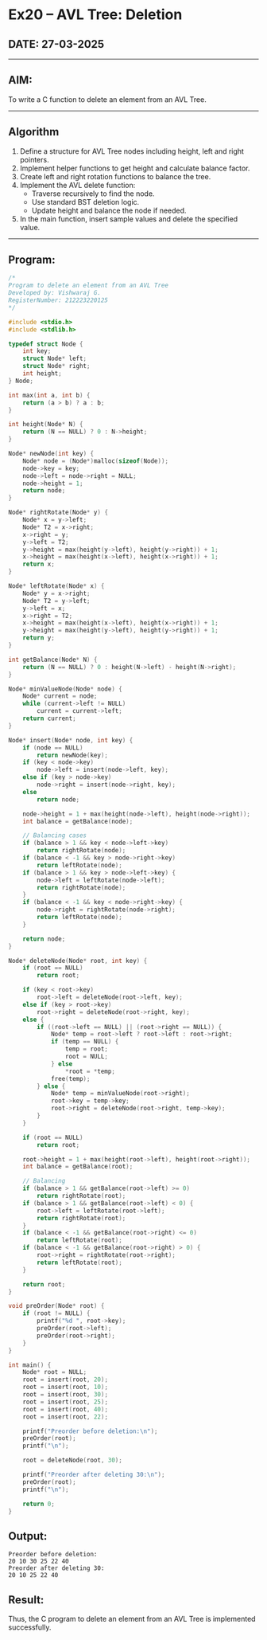 # Ex20 – AVL Tree: Deletion

## DATE: 27-03-2025

---

## AIM:
To write a C function to delete an element from an AVL Tree.

---

## Algorithm

1. Define a structure for AVL Tree nodes including height, left and right pointers.
2. Implement helper functions to get height and calculate balance factor.
3. Create left and right rotation functions to balance the tree.
4. Implement the AVL delete function:
   - Traverse recursively to find the node.
   - Use standard BST deletion logic.
   - Update height and balance the node if needed.
5. In the main function, insert sample values and delete the specified value.

---

## Program:

```c
/*
Program to delete an element from an AVL Tree
Developed by: Vishwaraj G.
RegisterNumber: 212223220125
*/

#include <stdio.h>
#include <stdlib.h>

typedef struct Node {
    int key;
    struct Node* left;
    struct Node* right;
    int height;
} Node;

int max(int a, int b) {
    return (a > b) ? a : b;
}

int height(Node* N) {
    return (N == NULL) ? 0 : N->height;
}

Node* newNode(int key) {
    Node* node = (Node*)malloc(sizeof(Node));
    node->key = key;
    node->left = node->right = NULL;
    node->height = 1;
    return node;
}

Node* rightRotate(Node* y) {
    Node* x = y->left;
    Node* T2 = x->right;
    x->right = y;
    y->left = T2;
    y->height = max(height(y->left), height(y->right)) + 1;
    x->height = max(height(x->left), height(x->right)) + 1;
    return x;
}

Node* leftRotate(Node* x) {
    Node* y = x->right;
    Node* T2 = y->left;
    y->left = x;
    x->right = T2;
    x->height = max(height(x->left), height(x->right)) + 1;
    y->height = max(height(y->left), height(y->right)) + 1;
    return y;
}

int getBalance(Node* N) {
    return (N == NULL) ? 0 : height(N->left) - height(N->right);
}

Node* minValueNode(Node* node) {
    Node* current = node;
    while (current->left != NULL)
        current = current->left;
    return current;
}

Node* insert(Node* node, int key) {
    if (node == NULL)
        return newNode(key);
    if (key < node->key)
        node->left = insert(node->left, key);
    else if (key > node->key)
        node->right = insert(node->right, key);
    else
        return node;

    node->height = 1 + max(height(node->left), height(node->right));
    int balance = getBalance(node);

    // Balancing cases
    if (balance > 1 && key < node->left->key)
        return rightRotate(node);
    if (balance < -1 && key > node->right->key)
        return leftRotate(node);
    if (balance > 1 && key > node->left->key) {
        node->left = leftRotate(node->left);
        return rightRotate(node);
    }
    if (balance < -1 && key < node->right->key) {
        node->right = rightRotate(node->right);
        return leftRotate(node);
    }

    return node;
}

Node* deleteNode(Node* root, int key) {
    if (root == NULL)
        return root;

    if (key < root->key)
        root->left = deleteNode(root->left, key);
    else if (key > root->key)
        root->right = deleteNode(root->right, key);
    else {
        if ((root->left == NULL) || (root->right == NULL)) {
            Node* temp = root->left ? root->left : root->right;
            if (temp == NULL) {
                temp = root;
                root = NULL;
            } else
                *root = *temp;
            free(temp);
        } else {
            Node* temp = minValueNode(root->right);
            root->key = temp->key;
            root->right = deleteNode(root->right, temp->key);
        }
    }

    if (root == NULL)
        return root;

    root->height = 1 + max(height(root->left), height(root->right));
    int balance = getBalance(root);

    // Balancing
    if (balance > 1 && getBalance(root->left) >= 0)
        return rightRotate(root);
    if (balance > 1 && getBalance(root->left) < 0) {
        root->left = leftRotate(root->left);
        return rightRotate(root);
    }
    if (balance < -1 && getBalance(root->right) <= 0)
        return leftRotate(root);
    if (balance < -1 && getBalance(root->right) > 0) {
        root->right = rightRotate(root->right);
        return leftRotate(root);
    }

    return root;
}

void preOrder(Node* root) {
    if (root != NULL) {
        printf("%d ", root->key);
        preOrder(root->left);
        preOrder(root->right);
    }
}

int main() {
    Node* root = NULL;
    root = insert(root, 20);
    root = insert(root, 10);
    root = insert(root, 30);
    root = insert(root, 25);
    root = insert(root, 40);
    root = insert(root, 22);

    printf("Preorder before deletion:\n");
    preOrder(root);
    printf("\n");

    root = deleteNode(root, 30);

    printf("Preorder after deleting 30:\n");
    preOrder(root);
    printf("\n");

    return 0;
}
```
## Output:
```
Preorder before deletion:
20 10 30 25 22 40 
Preorder after deleting 30:
20 10 25 22 40 
```
## Result:
Thus, the C program to delete an element from an AVL Tree is implemented successfully.
